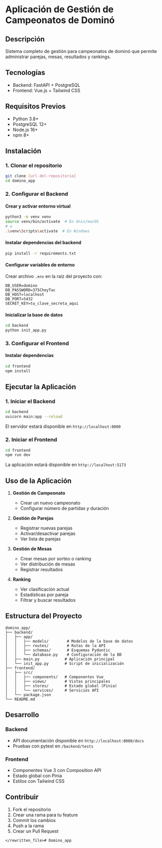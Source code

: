 # Aplicación de Gestión de Campeonatos de Dominó

## Descripción
Sistema completo de gestión para campeonatos de dominó que permite administrar parejas, mesas, resultados y rankings.

## Tecnologías
- Backend: FastAPI + PostgreSQL
- Frontend: Vue.js + Tailwind CSS

## Requisitos Previos
- Python 3.8+
- PostgreSQL 12+
- Node.js 16+
- npm 8+

## Instalación

### 1. Clonar el repositorio
```bash
git clone [url-del-repositorio]
cd domino_app
```

### 2. Configurar el Backend

#### Crear y activar entorno virtual
```bash
python3 -m venv venv
source venv/bin/activate  # En Unix/macOS
# o
.\venv\Scripts\activate  # En Windows
```

#### Instalar dependencias del backend
```bash
pip install -r requirements.txt
```

#### Configurar variables de entorno
Crear archivo `.env` en la raíz del proyecto con:
```
DB_USER=domino
DB_PASSWORD=375CheyTac
DB_HOST=localhost
DB_PORT=5432
SECRET_KEY=tu_clave_secreta_aqui
```

#### Inicializar la base de datos
```bash
cd backend
python init_app.py
```

### 3. Configurar el Frontend

#### Instalar dependencias
```bash
cd frontend
npm install
```

## Ejecutar la Aplicación

### 1. Iniciar el Backend
```bash
cd backend
uvicorn main:app --reload
```
El servidor estará disponible en `http://localhost:8000`

### 2. Iniciar el Frontend
```bash
cd frontend
npm run dev
```
La aplicación estará disponible en `http://localhost:5173`

## Uso de la Aplicación

1. **Gestión de Campeonato**
   - Crear un nuevo campeonato
   - Configurar número de partidas y duración

2. **Gestión de Parejas**
   - Registrar nuevas parejas
   - Activar/desactivar parejas
   - Ver lista de parejas

3. **Gestión de Mesas**
   - Crear mesas por sorteo o ranking
   - Ver distribución de mesas
   - Registrar resultados

4. **Ranking**
   - Ver clasificación actual
   - Estadísticas por pareja
   - Filtrar y buscar resultados

## Estructura del Proyecto
```
domino_app/
├── backend/
│   ├── app/
│   │   ├── models/        # Modelos de la base de datos
│   │   ├── routes/        # Rutas de la API
│   │   ├── schemas/       # Esquemas Pydantic
│   │   └── database.py    # Configuración de la BD
│   ├── main.py           # Aplicación principal
│   └── init_app.py       # Script de inicialización
├── frontend/
│   ├── src/
│   │   ├── components/   # Componentes Vue
│   │   ├── views/        # Vistas principales
│   │   ├── stores/       # Estado global (Pinia)
│   │   └── services/     # Servicios API
│   └── package.json
└── README.md
```

## Desarrollo

### Backend
- API documentación disponible en `http://localhost:8000/docs`
- Pruebas con pytest en `/backend/tests`

### Frontend
- Componentes Vue 3 con Composition API
- Estado global con Pinia
- Estilos con Tailwind CSS

## Contribuir
1. Fork el repositorio
2. Crear una rama para tu feature
3. Commit los cambios
4. Push a la rama
5. Crear un Pull Request
``` 
</rewritten_file># Domino_app
